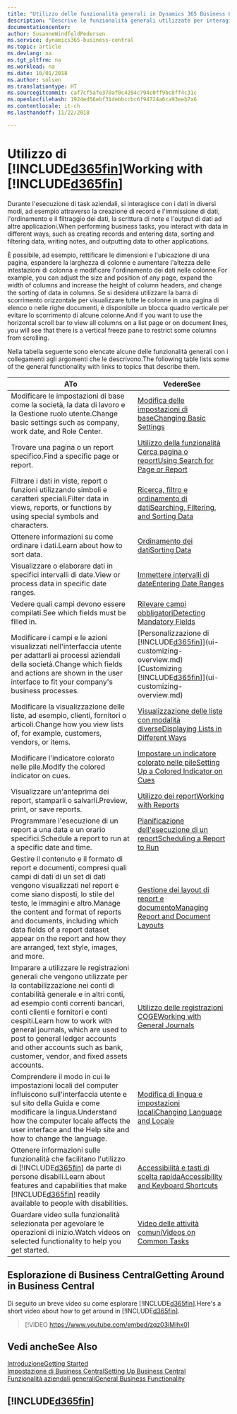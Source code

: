 ```yaml
---
title: "Utilizzo delle funzionalità generali in Dynamics 365 Business Central | Documenti Microsoft"
description: "Descrive le funzionalità generali utilizzate per interagire con i dati in Business Central, ad esempio per immettere valori, ordinare dati e modificare le visualizzazioni."
documentationcenter: 
author: SusanneWindfeldPedersen
ms.service: dynamics365-business-central
ms.topic: article
ms.devlang: na
ms.tgt_pltfrm: na
ms.workload: na
ms.date: 10/01/2018
ms.author: solsen
ms.translationtype: HT
ms.sourcegitcommit: caf7cf5afe370af0c4294c794c0ff9bc8ff4c31c
ms.openlocfilehash: 1924ed56ebf31debbccbc6f94724a6ca93eeb7a6
ms.contentlocale: it-ch
ms.lasthandoff: 11/22/2018

---
```

# <a name="working-with-included365finincludesd365finmdmd"></a><span data-ttu-id="53621-103">Utilizzo di [!INCLUDE[d365fin](includes/d365fin_md.md)]</span><span class="sxs-lookup"><span data-stu-id="53621-103">Working with [!INCLUDE[d365fin](includes/d365fin_md.md)]</span></span>
<span data-ttu-id="53621-104">Durante l'esecuzione di task aziendali, si interagisce con i dati in diversi modi, ad esempio attraverso la creazione di record e l'immissione di dati, l'ordinamento e il filtraggio dei dati, la scrittura di note e l'output di dati ad altre applicazioni.</span><span class="sxs-lookup"><span data-stu-id="53621-104">When performing business tasks, you interact with data in different ways, such as creating records and entering data, sorting and filtering data, writing notes, and outputting data to other applications.</span></span>

<span data-ttu-id="53621-105">È possibile, ad esempio, rettificare le dimensioni e l'ubicazione di una pagina, espandere la larghezza di colonne e aumentare l'altezza delle intestazioni di colonna e modificare l'ordinamento dei dati nelle colonne.</span><span class="sxs-lookup"><span data-stu-id="53621-105">For example, you can adjust the size and position of any page, expand the width of columns and increase the height of column headers, and change the sorting of data in columns.</span></span> <span data-ttu-id="53621-106">Se si desidera utilizzare la barra di scorrimento orizzontale per visualizzare tutte le colonne in una pagina di elenco o nelle righe documenti, è disponibile un blocca quadro verticale per evitare lo scorrimento di alcune colonne.</span><span class="sxs-lookup"><span data-stu-id="53621-106">And if you want to use the horizontal scroll bar to view all columns on a list page or on document lines, you will see that there is a vertical freeze pane to restrict some columns from scrolling.</span></span>

<span data-ttu-id="53621-107">Nella tabella seguente sono elencate alcune delle funzionalità generali con i collegamenti agli argomenti che le descrivono.</span><span class="sxs-lookup"><span data-stu-id="53621-107">The following table lists some of the general functionality with links to topics that describe them.</span></span>

| <span data-ttu-id="53621-108">A</span><span class="sxs-lookup"><span data-stu-id="53621-108">To</span></span> | <span data-ttu-id="53621-109">Vedere</span><span class="sxs-lookup"><span data-stu-id="53621-109">See</span></span> |
| --- | --- |
| <span data-ttu-id="53621-110">Modificare le impostazioni di base come la società, la data di lavoro e la Gestione ruolo utente.</span><span class="sxs-lookup"><span data-stu-id="53621-110">Change basic settings such as company, work date, and Role Center.</span></span> |[<span data-ttu-id="53621-111">Modifica delle impostazioni di base</span><span class="sxs-lookup"><span data-stu-id="53621-111">Changing Basic Settings</span></span>](ui-change-basic-settings.md) |
| <span data-ttu-id="53621-112">Trovare una pagina o un report specifico.</span><span class="sxs-lookup"><span data-stu-id="53621-112">Find a specific page or report.</span></span> |[<span data-ttu-id="53621-113">Utilizzo della funzionalità Cerca pagina o report</span><span class="sxs-lookup"><span data-stu-id="53621-113">Using Search for Page or Report</span></span>](ui-search.md) |
| <span data-ttu-id="53621-114">Filtrare i dati in viste, report o funzioni utilizzando simboli e caratteri speciali.</span><span class="sxs-lookup"><span data-stu-id="53621-114">Filter data in views, reports, or functions by using special symbols and characters.</span></span> |[<span data-ttu-id="53621-115">Ricerca, filtro e ordinamento di dati</span><span class="sxs-lookup"><span data-stu-id="53621-115">Searching, Filtering, and Sorting Data</span></span>](ui-enter-criteria-filters.md) |
| <span data-ttu-id="53621-116">Ottenere informazioni su come ordinare i dati.</span><span class="sxs-lookup"><span data-stu-id="53621-116">Learn about how to sort data.</span></span> |[<span data-ttu-id="53621-117">Ordinamento dei dati</span><span class="sxs-lookup"><span data-stu-id="53621-117">Sorting Data</span></span>](ui-sorting.md) |
| <span data-ttu-id="53621-118">Visualizzare o elaborare dati in specifici intervalli di date.</span><span class="sxs-lookup"><span data-stu-id="53621-118">View or process data in specific date ranges.</span></span> |[<span data-ttu-id="53621-119">Immettere intervalli di date</span><span class="sxs-lookup"><span data-stu-id="53621-119">Entering Date Ranges</span></span>](ui-enter-date-ranges.md) |
| <span data-ttu-id="53621-120">Vedere quali campi devono essere compilati.</span><span class="sxs-lookup"><span data-stu-id="53621-120">See which fields must be filled in.</span></span> |[<span data-ttu-id="53621-121">Rilevare campi obbligatori</span><span class="sxs-lookup"><span data-stu-id="53621-121">Detecting Mandatory Fields</span></span>](ui-mandatory-fields.md) |
| <span data-ttu-id="53621-122">Modificare i campi e le azioni visualizzati nell'interfaccia utente per adattarli ai processi aziendali della società.</span><span class="sxs-lookup"><span data-stu-id="53621-122">Change which fields and actions are shown in the user interface to fit your company's business processes.</span></span> |<span data-ttu-id="53621-123">[Personalizzazione di [!INCLUDE[d365fin](includes/d365fin_md.md)]](ui-customizing-overview.md)</span><span class="sxs-lookup"><span data-stu-id="53621-123">[Customizing [!INCLUDE[d365fin](includes/d365fin_md.md)]](ui-customizing-overview.md)</span></span> |
| <span data-ttu-id="53621-124">Modificare la visualizzazione delle liste, ad esempio, clienti, fornitori o articoli.</span><span class="sxs-lookup"><span data-stu-id="53621-124">Change how you view lists of, for example, customers, vendors, or items.</span></span> |[<span data-ttu-id="53621-125">Visualizzazione delle liste con modalità diverse</span><span class="sxs-lookup"><span data-stu-id="53621-125">Displaying Lists in Different Ways</span></span>](across-display-lists-different-views.md) |
| <span data-ttu-id="53621-126">Modificare l'indicatore colorato nelle pile.</span><span class="sxs-lookup"><span data-stu-id="53621-126">Modify the colored indicator on cues.</span></span> |[<span data-ttu-id="53621-127">Impostare un indicatore colorato nelle pile</span><span class="sxs-lookup"><span data-stu-id="53621-127">Setting Up a Colored Indicator on Cues</span></span>](ui-how-setup-colored-indicator-cues.md) |
|<span data-ttu-id="53621-128">Visualizzare un'anteprima dei report, stamparli o salvarli.</span><span class="sxs-lookup"><span data-stu-id="53621-128">Preview, print, or save reports.</span></span>|[<span data-ttu-id="53621-129">Utilizzo dei report</span><span class="sxs-lookup"><span data-stu-id="53621-129">Working with Reports</span></span>](ui-work-report.md)|
| <span data-ttu-id="53621-130">Programmare l'esecuzione di un report a una data e un orario specifici.</span><span class="sxs-lookup"><span data-stu-id="53621-130">Schedule a report to run at a specific date and time.</span></span> |[<span data-ttu-id="53621-131">Pianificazione dell'esecuzione di un report</span><span class="sxs-lookup"><span data-stu-id="53621-131">Scheduling a Report to Run</span></span>](ui-work-report.md#ScheduleReport) |
| <span data-ttu-id="53621-132">Gestire il contenuto e il formato di report e documenti, compresi quali campi di dati di un set di dati vengono visualizzati nel report e come siano disposti, lo stile del testo, le immagini e altro.</span><span class="sxs-lookup"><span data-stu-id="53621-132">Manage the content and format of reports and documents, including which data fields of a report dataset appear on the report and how they are arranged, text style, images, and more.</span></span>|[<span data-ttu-id="53621-133">Gestione dei layout di report e documento</span><span class="sxs-lookup"><span data-stu-id="53621-133">Managing Report and Document Layouts</span></span>](ui-manage-report-layouts.md) |
| <span data-ttu-id="53621-134">Imparare a utilizzare le registrazioni generali che vengono utilizzate per la contabilizzazione nei conti di contabilità generale e in altri conti, ad esempio conti correnti bancari, conti clienti e fornitori e conti cespiti.</span><span class="sxs-lookup"><span data-stu-id="53621-134">Learn how to work with general journals, which are used to post to general ledger accounts and other accounts such as bank, customer, vendor, and fixed assets accounts.</span></span> |[<span data-ttu-id="53621-135">Utilizzo delle registrazioni COGE</span><span class="sxs-lookup"><span data-stu-id="53621-135">Working with General Journals</span></span>](ui-work-general-journals.md) |
|<span data-ttu-id="53621-136">Comprendere il modo in cui le impostazioni locali del computer influiscono sull'interfaccia utente e sul sito della Guida e come modificare la lingua.</span><span class="sxs-lookup"><span data-stu-id="53621-136">Understand how the computer locale affects the user interface and the Help site and how to change the language.</span></span>|[<span data-ttu-id="53621-137">Modifica di lingua e impostazioni locali</span><span class="sxs-lookup"><span data-stu-id="53621-137">Changing Language and Locale</span></span>](about-locale-language.md)|
|<span data-ttu-id="53621-138">Ottenere informazioni sulle funzionalità che facilitano l'utilizzo di [!INCLUDE[d365fin](includes/d365fin_md.md)] da parte di persone disabili.</span><span class="sxs-lookup"><span data-stu-id="53621-138">Learn about features and capabilities that make [!INCLUDE[d365fin](includes/d365fin_md.md)] readily available to people with disabilities.</span></span>|[<span data-ttu-id="53621-139">Accessibilità e tasti di scelta rapida</span><span class="sxs-lookup"><span data-stu-id="53621-139">Accessibility and Keyboard Shortcuts</span></span>](ui-accessibility.md)|
|<span data-ttu-id="53621-140">Guardare video sulla funzionalità selezionata per agevolare le operazioni di inizio.</span><span class="sxs-lookup"><span data-stu-id="53621-140">Watch videos on selected functionality to help you get started.</span></span>|[<span data-ttu-id="53621-141">Video delle attività comuni</span><span class="sxs-lookup"><span data-stu-id="53621-141">Videos on Common Tasks</span></span>](across-videos.md)|  

## <a name="getting-around-in-business-central"></a><span data-ttu-id="53621-142">Esplorazione di Business Central</span><span class="sxs-lookup"><span data-stu-id="53621-142">Getting Around in Business Central</span></span>
<span data-ttu-id="53621-143">Di seguito un breve video su come esplorare [!INCLUDE[d365fin](includes/d365fin_md.md)].</span><span class="sxs-lookup"><span data-stu-id="53621-143">Here's a short video about how to get around in [!INCLUDE[d365fin](includes/d365fin_md.md)].</span></span>

> [!VIDEO https://www.youtube.com/embed/zqz03iMihx0]

## <a name="see-also"></a><span data-ttu-id="53621-144">Vedi anche</span><span class="sxs-lookup"><span data-stu-id="53621-144">See Also</span></span>
[<span data-ttu-id="53621-145">Introduzione</span><span class="sxs-lookup"><span data-stu-id="53621-145">Getting Started</span></span>](product-get-started.md)  
[<span data-ttu-id="53621-146">Impostazione di Business Central</span><span class="sxs-lookup"><span data-stu-id="53621-146">Setting Up Business Central</span></span>](setup.md)  
[<span data-ttu-id="53621-147">Funzionalità aziendali generali</span><span class="sxs-lookup"><span data-stu-id="53621-147">General Business Functionality</span></span>](ui-across-business-areas.md)  

## [!INCLUDE[d365fin](includes/free_trial_md.md)]  

